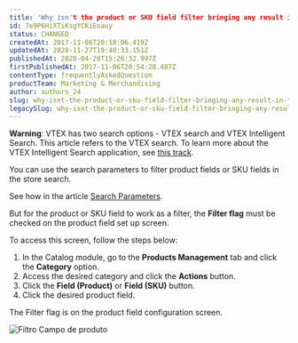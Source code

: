 ```yaml
---
title: 'Why isn't the product or SKU field filter bringing any result in the search?'
id: 7e9P6HiXTiKsgYCKiEoauy
status: CHANGED
createdAt: 2017-11-06T20:18:06.419Z
updatedAt: 2020-11-27T19:40:33.151Z
publishedAt: 2020-04-20T15:26:32.997Z
firstPublishedAt: 2017-11-06T20:54:28.487Z
contentType: frequentlyAskedQuestion
productTeam: Marketing & Merchandising
author: authors_24
slug: why-isnt-the-product-or-sku-field-filter-bringing-any-result-in-the-search
legacySlug: why-isnt-the-product-or-sku-field-filter-bringing-any-result-in-the-search
---
```


<div class = "alert alert-warning">
  <strong>Warning</strong>: VTEX has two search options - VTEX search and VTEX Intelligent Search. This article refers to the VTEX search. To learn more about the VTEX Intelligent Search application, see <a href = "https://help.vtex.com/en/tracks/vtex-intelligent-search--19wrbB7nEQcmwzDPl1l4Cb">this track</a>.
</div>

You can use the search parameters to filter product fields or SKU fields in the store search.

See how in the article [Search Parameters](/en/tutorial/search-parameters).

But for the product or SKU field to work as a filter, the __Filter flag__ must be checked on the product field set up screen.

To access this screen, follow the steps below:
1. In the Catalog module, go to the __Products Management__ tab and click the __Category__ option.
2. Access the desired category and click the __Actions__ button.
3. Click the __Field (Product)__ or __Field (SKU)__ button.
4. Click the desired product field.

The Filter flag is on the product field configuration screen.

![Filtro Campo de produto](//images.contentful.com/alneenqid6w5/3XSX1nXvjW8kuCi20GaueM/d81f6eea3d6d53c78e00b3e367cbf99b/Filtro_Campo_de_produto.png)
